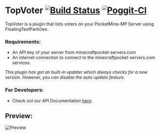 # TopVoter [![Build Status](https://travis-ci.org/SalmonDE/TopVoter.svg?branch=master)](https://travis-ci.org/SalmonDE/TopVoter) [![Poggit-CI](https://poggit.pmmp.io/ci.badge/SalmonDE/TopVoter/TopVoter)](https://poggit.pmmp.io/ci/SalmonDE/TopVoter/TopVoter) </br>
TopVoter is a plugin that lists voters on your PocketMine-MP Server using FloatingTextParticles.

### **Requirements:**
- An API key of your server from minecraftpocket-servers.com
- An internet connection to connect to the minecraftpocket-servers.com services.

*This plugin has got an built-in updater which always checks for a new version.*
*However, you can disable the auto update feature.*

### **For Developers:**
- Check out our API Documentation [here](https://github.com/SalmonDE/TopVoter/wiki/API-Documentation).

## **Preview**:

![Preview](https://gmplus.xyz/img/plugins/topvoter.jpg)

